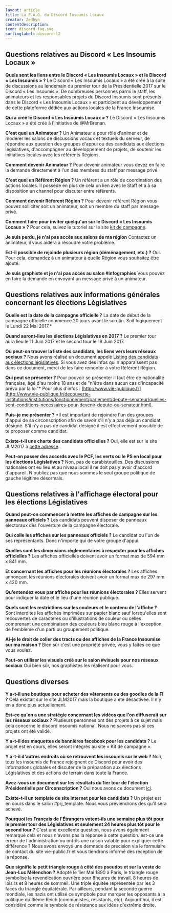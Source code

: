 ```yaml
---
layout: article
title: La F.A.Q. du Discord Insoumis Locaux
creator: Zedhyn
contentdescription:
icon: discord-faq.svg
sortinglabel: discord-l2
---
```


## Questions relatives au Discord « Les Insoumis Locaux »

**Quels sont les liens entre le Discord « Les Insoumis Locaux » et le Discord « Les Insoumis » ?**
Le Discord « Les Insoumis Locaux » a été créé à la suite de discussions au lendemain du premier tour de la Présidentielle 2017 sur le Discord « Les Insoumis ». De nombreuses personnes parmi le staff, les animateurs et les responsables projets du Discord Insoumis sont présents dans le Discord « Les Insoumis Locaux » et participent au développement de cette plateforme dédiée aux actions locales de la France Insoumise.

**Qui a créé le Discord « Les Insoumis Locaux » ?**
Le Discord « Les Insoumis Locaux » a été créé à l'initiative de @MrBrenan.

**C'est quoi un Animateur ?**
Un Animateur a pour rôle d'animer et de modérer les salons de discussions vocaux et textuels du serveur, de répondre aux question des groupes d'appui ou des candidats aux élections législatives, d'accompagner au développement de projets, de soutenir les initiatives locales avec les référents Régions.

**Comment devenir Animateur ?**
Pour devenir animateur vous devez en faire la demande directement à l'un des membres du staff par message privé.

**C'est quoi un Référent Région ?**
Un référent a un rôle de coordination des actions locales.
Il possède en plus de cela un lien avec le Staff et a à sa disposition un channel pour discuter entre référents.

**Comment devenir Référent Région ?**
Pour devenir référent Région vous pouvez solliciter soit un animateur, soit un membre du staff par message privé.

**Comment faire pour inviter quelqu'un sur le Discord « Les Insoumis Locaux » ?**
Pour cela, suivez le tutoriel sur le site [kit de campagne](/).

**Je suis perdu, je n'ai pas accès aux salons de ma région**
Contactez un animateur, il vous aidera à résoudre votre problème.

**Est-il possible de rejoinde plusieurs région (déménagement, etc.) ?**
Oui. Pour cela, demandez à un animateur à quelle Région vous souhaitez être ajouté.

**Je suis graphiste et je n'ai pas accès au salon #infographies**
Vous pouvez en faire la demande en envoyant un message privé à un animateur.

## Questions relatives aux informations générales concernant les élections Législatives

**Quelle est la date de la campagne officielle ?**
La date de début de la campagne officielle commence 20 jours avant le scrutin. Soit logiquement le Lundi 22 Mai 2017.*

**Quand auront-lieu les élections Législatives en 2017 ?**
Le premier tour aura lieu le 11 Juin 2017 et le second tour le 18 Juin 2017.

**Où peut-on trouver la liste des candidats, les liens vers leurs réseaux sociaux ?**
Nous avons réalisé un document appelé [Listing des candidats aux élections législatives](https://docs.google.com/spreadsheets/d/1JYbLDEqvoWVBICT9y6y7EvayDH7Fw0wYbxOSvlM7Rfg/edit?usp=sharing). Si vous avez des infos qui n'apparaissent pas dans ce document, merci de les faire remonter à votre Référent Région.

**Qui peut se présenter ?**
Pour pouvoir se présenter il faut être de nationalité française, âgé d'au moins 18 ans et de "n'être dans aucun cas d'incapacité prévu par la loi"*
Pour plus d'infos : [http://www.vie-publique.fr](http://www.vie-publique.fr/decouverte-institutions/institutions/fonctionnement/parlement/depute-senateur/quelles-sont-conditions-necessaires-pour-devenir-depute-ou-senateur.html).

**Puis-je me présenter ?**
*Il est important de rejoindre l'un des groupes d'appui de sa circonscription afin de savoir s'il n'y a pas déjà un candidat désigné. S'il n'y a pas de candidat désigné il est effectivement possible de te proposer comme candidat.

**Existe-t-il une charte des candidats officielles ?**
Oui, elle est sur le site JLM2017 à [cette adresse](http://f-i.jlm2017.fr/charte_legislatives).

**Peut-on passer des accords avec le PCF, les verts ou le PS en local pour les élections Législatives ?**
Non, pas de carabistouilles. Des discussions nationales ont eu lieu et au niveau local il ne doit pas y avoir d'accord d'appareil. N'oubliez pas que nous sommes le seul groupe politique de gauche légitime désormais.


## Questions relatives à l'affichage électoral pour les élections Législatives

**Quand peut-on commencer à mettre les affiches de campagne sur les panneaux officiels ?**
Les candidats peuvent disposer de panneaux électoraux dès l'ouverture de la campagne électorale.

**Qui colle les affiches sur les panneaux officiels ?**
Le candidat ou l'un de ses représentants. Donc n'importe qui de votre groupe d'appui.

**Quelles sont les dimensions règlementaires à respecter pour les affiches officielles ?**
Les affiches officielles doivent avoir un format max de 594 mm x 841 mm.

**Et concernant les affiches pour les réunions électorales ?**
Les affiches annonçant les réunions électorales doivent avoir un format max de 297 mm x 420 mm.

**Qu'entendez vous par affiche pour les réunions électorales ?**
Elles servent pour indiquer la date et le lieu d'une réunion publique.

**Quels sont les restrictions sur les couleurs et le contenu de l'affiche ?**
Sont interdites les affiches imprimées sur papier blanc sauf lorsqu'elles sont recouvertes de caractères ou d'illustrations de couleur ou celles comprenant une combinaison des couleurs bleu blanc rouge à l'exception de l'emblème d'un parti ou groupement politique.

**Ai-je le droit de coller des tracts ou des affiches de la France Insoumise sur ma maison ?**
Bien sûr c'est une propriété privée, vous y faites ce que vous voulez.

**Peut-on utiliser les visuels créé sur le salon #visuels pour nos réseaux sociaux**
Oui bien sûr, nos graphistes les réalisent pour vous.

## Questions diverses

**Y a-t-il une boutique pour acheter des vêtements ou des goodies de la FI ?**
Cela existait sur le site JLM2017 mais la boutique a été désactivée. Il n'y en a donc plus actuellement.

**Est-ce qu'on a une stratégie concernant les vidéos que l'on diffuserait sur les réseaux sociaux ?**
Plusieurs personnes ont des projets à ce sujet mais cela concerne le discord insoumis national. Nous ne savons pas si ces projets ont été validé.

**Y a-t-il des maquettes de bannières facebook pour les candidats ?**
Le projet est en cours, elles seront intégrés au site « Kit de campagne ».

**Y a-t-il d'autres endroits où se retrouvent les insoumis sur le web ?**
Non, tous les insoumis de France rejoignent ce Discord pour avoir des informations globales et discuter de la préparation aux élections Législatives et des actions de terrain dans toute la France.

**Avez-vous un document sur les résultats du 1ier tour de l'élection Présidentielle par Circonscription ?**
Oui nous avons ce document [ici](https://docs.google.com/spreadsheets/d/1f29__papp8BWttR0etAGImMtwy0XjYwYAEJyuo3VcvE/edit?usp=sharing).

**Existe-t-il un template de site internet pour les candidats ?**
Un projet est en cours dans le salon #prj_template. Nous vous préviendrons dès qu'il sera achevé.

**Pourquoi les Français de l'Étrangers votent-ils une semaine plus tôt pour le premier tour des Législatives et seulement 24 heures plus tôt pour le second tour ?**
C'est une excellente question, nous avons également remarqué cela et nous n'avons pas la réponse à cette question. est-ce une erreur de l'administration ou ont-ils une raison valable pour expliquer cette différence ? Nous avons envoyé une demnade de précision via le formulaire de contact du site vie-public.fr et vous tiendrons informé dès réception de la réponse.

**Que signifie le petit triangle rouge à côté des pseudos et sur la veste de Jean-Luc Mélenchon ?**
Adopté le 1ier Mai 1890 à Paris, le triangle rouge symbolise la revendication ouvrière pour 8heures de travail, 8 heures de loisirs et 8 heures de sommeil. Une triple équitée représentée par les 3 faces du triangle équilatérale. Par ailleurs, pendant la seconde guerre mondiale, les nazis ont utilisé ce sympbole pour marquer les opposants à la politique du 3ième Reich (communistes, résistants, etc). Aujourd'hui, il est considéré comme le symbole de résistance aux idées d'extrême droite.
